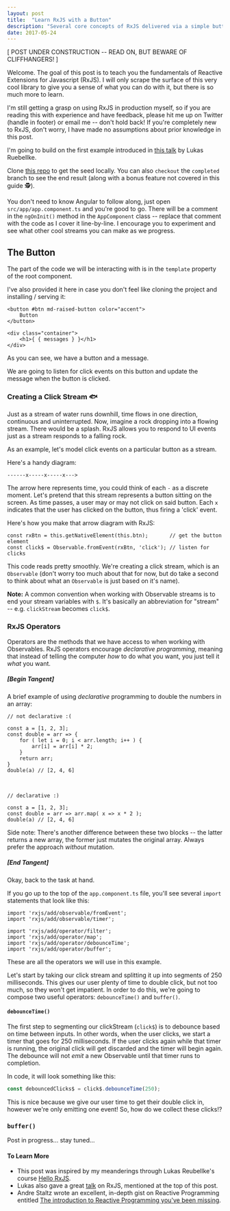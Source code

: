 ```yaml
---
layout: post
title:  "Learn RxJS with a Button"
description: "Several core concepts of RxJS delivered via a simple button."
date: 2017-05-24
---
```

[ POST UNDER CONSTRUCTION -- READ ON, BUT BEWARE OF CLIFFHANGERS! ]

Welcome. The goal of this post is to teach you the fundamentals of Reactive Extensions for Javascript (RxJS). I will only scrape the surface of this very cool library to give you a sense of what you can do with it, but there is so much more to learn. 

I'm still getting a grasp on using RxJS in production myself, so if you are reading this with experience and have feedback, please hit me up on Twitter (handle in footer) or email me -- don't hold back! If you're completely new to RxJS, don't worry, I have made no assumptions about prior knowledge in this post. 

I'm going to build on the first example introduced in [this talk](https://www.youtube.com/watch?v=5CTL7aqSvJU) by Lukas Ruebellke.

Clone [this repo](https://github.com/vincecampanale/learn-rxjs-with-a-button) to get the seed locally. You can also `checkout` the `completed` branch to see the end result (along with a bonus feature not covered in this guide 🕵️). 

You don't need to know Angular to follow along, just open `src/app/app.component.ts` and you're good to go. There will be a comment in the `ngOnInit()` method in the `AppComponent` class -- replace that comment with the code as I cover it line-by-line. I encourage you to experiment and see what other cool streams you can make as we progress. 


<h2>The Button</h2> 

The part of the code we will be interacting with is in the `template` property of the root component.

I've also provided it here in case you don't feel like cloning the project and installing / serving it: 

    <button #btn md-raised-button color="accent">
        Button
    </button>
    
    <div class="container">
        <h1>{ { messages } }</h1>
    </div>


As you can see, we have a button and a message.  

We are going to listen for click events on this button and update the message when the button is clicked. 

### Creating a Click Stream 🐟

Just as a stream of water runs downhill, time flows in one direction, continuous and uninterrupted. Now, imagine a rock dropping into a flowing stream. There would be a splash. RxJS allows you to respond to UI events just as a stream responds to a falling rock. 

As an example, let's model click events on a particular button as a stream. 

Here's a handy diagram:  
```
------x-----x-----x--->
```
The arrow here represents time, you could think of each `-` as a discrete moment. Let's pretend that this stream represents a button sitting on the screen. As time passes, a user may or may not click on said button. Each `x` indicates that the user has clicked on the button, thus firing a 'click' event. 

Here's how you make that arrow diagram with RxJS:

    const rxBtn = this.getNativeElement(this.btn);       // get the button element
    const click$ = Observable.fromEvent(rxBtn, 'click'); // listen for clicks

This code reads pretty smoothly. We're creating a click stream, which is an `Observable` (don't worry too much about that for now, but do take a second to think about what an `Observable` is just based on it's name).

**Note:** A common convention when working with Observable streams is to end your stream variables with `$`. It's basically an abbreviation for "stream" -- e.g. `clickStream` becomes `click$`.

### RxJS Operators

Operators are the methods that we have access to when working with Observables. RxJS operators encourage *declarative programming*, meaning that instead of telling the computer *how* to do what you want, you just tell it *what* you want.

##### [Begin Tangent]

A brief example of using *declarative* programming to double the numbers in an array: 

    // not declarative :( 

    const a = [1, 2, 3];
    const double = arr => {
        for ( let i = 0; i < arr.length; i++ ) {
            arr[i] = arr[i] * 2;
        }
        return arr; 
    }
    double(a) // [2, 4, 6]

<br />

    // declarative :) 

    const a = [1, 2, 3];
    const double = arr => arr.map( x => x * 2 );
    double(a) // [2, 4, 6]

Side note: There's another difference between these two blocks -- the latter returns a new array, the former just mutates the original array. Always prefer the approach *without* mutation. 

##### [End Tangent]

Okay, back to the task at hand. 

If you go up to the top of the `app.component.ts` file, you'll see several `import` statements that look like this: 

    import 'rxjs/add/observable/fromEvent';
    import 'rxjs/add/observable/timer';

    import 'rxjs/add/operator/filter';
    import 'rxjs/add/operator/map';
    import 'rxjs/add/operator/debounceTime';
    import 'rxjs/add/operator/buffer';

These are all the operators we will use in this example. 

Let's start by taking our click stream and splitting it up into segments of 250 milliseconds. This gives our user plenty of time to double click, but not too much, so they won't get impatient. In order to do this, we're going to compose two useful operators: `debounceTime()` and `buffer()`. 

#### `debounceTime()`

The first step to segmenting our clickStream (`click$`) is to debounce based on time between inputs. In other words, when the user clicks, we start a timer that goes for 250 milliseconds. If the user clicks again while that timer is running, the original click will get discarded and the timer will begin again. The debounce will not *emit* a new Observable until that timer runs to completion. 

In code, it will look something like this: 
```javascript
const debouncedClicks$ = click$.debounceTime(250);
```
This is nice because we give our user time to get their double click in, however we're only emitting one event! So, how do we collect these clicks!?

### `buffer()`




Post in progress... stay tuned...



<!--
    let clickStream = Observable.fromEvent(this.getNativeElement(this.btn), 'click');

    let streamLength = clickStream
      .filter(event => !event.shiftKey)
      .buffer( clickStream.debounceTime(250) )
      .map( list => list.length );

    let singleClicks = streamLength
      .filter ( x => x === 1 );
    singleClicks.subscribe(event => this.message = "Clicked!");
    let doubleClicks = streamLength.filter ( x => x === 2 );
    doubleClicks.subscribe(event => this.message = "Double Clicked!!");
    let tripleClicks = streamLength.filter( x => x === 3 );
    tripleClicks.subscribe(event => this.message = "TRIPLE Clicked!!!");



    const shiftKey = clickStream
      .filter( event => event.shiftKey )
      .map( event => '~ Shift Clicked ~' );

    shiftKey.subscribe( message => this.message = message );
-->



#### To Learn More
* This post was inspired by my meanderings through Lukas Reubellke's course [Hello RxJS](https://courses.ultimateangular.com/p/hello-rxjs).
* Lukas also gave a great [talk](https://www.youtube.com/watch?v=5CTL7aqSvJU) on RxJS, mentioned at the top of this post.  
* Andre Staltz wrote an excellent, in-depth gist on Reactive Programming entitled [The introduction to Reactive Programming you've been missing](https://gist.github.com/staltz/868e7e9bc2a7b8c1f754).
